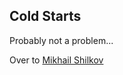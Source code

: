 ## Cold Starts

Probably not a problem...

Over to [Mikhail Shilkov](https://mikhail.io/serverless/coldstarts/big3/)